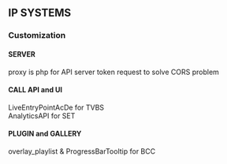 ## IP SYSTEMS ###  

### Customization  ###  
#### SERVER ####  
proxy is php for API server token request to solve CORS problem  
  
#### CALL API and UI ####  
LiveEntryPointAcDe for TVBS  
AnalyticsAPI for SET
  
#### PLUGIN and GALLERY ####  
overlay_playlist & ProgressBarTooltip for BCC  
